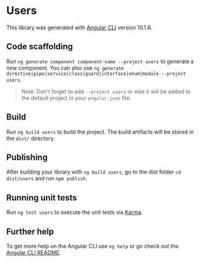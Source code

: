 # Users

This library was generated with [Angular CLI](https://github.com/angular/angular-cli) version 10.1.6.

## Code scaffolding

Run `ng generate component component-name --project users` to generate a new component. You can also use `ng generate directive|pipe|service|class|guard|interface|enum|module --project users`.
> Note: Don't forget to add `--project users` or else it will be added to the default project in your `angular.json` file. 

## Build

Run `ng build users` to build the project. The build artifacts will be stored in the `dist/` directory.

## Publishing

After building your library with `ng build users`, go to the dist folder `cd dist/users` and run `npm publish`.

## Running unit tests

Run `ng test users` to execute the unit tests via [Karma](https://karma-runner.github.io).

## Further help

To get more help on the Angular CLI use `ng help` or go check out the [Angular CLI README](https://github.com/angular/angular-cli/blob/master/README.md).
